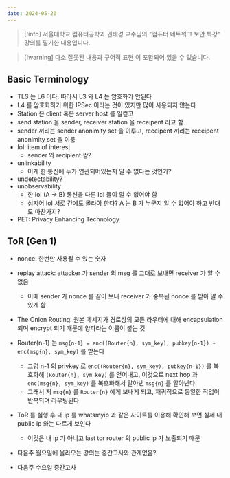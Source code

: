 ```yaml
---
date: 2024-05-20
---
```

> [!info] 서울대학교 컴퓨터공학과 권태경 교수님의 "컴퓨터 네트워크 보안 특강" 강의를 필기한 내용입니다.

> [!warning] 다소 잘못된 내용과 구어적 표현 이 포함되어 있을 수 있습니다.

## Basic Terminology

- TLS 는 L6 이다; 따라서 L3 와 L4 는 암호화가 안된다
- L4 를 암호화하기 위한 IPSec 이라는 것이 있지만 많이 사용되지 않는다
- Station 은 client 혹은 server host 를 일컫고
- send station 을 sender, receiver station 을 receipent 라고 함
- sender 끼리는 sender anonimity set 을 이루고, receipent 끼리는 receipent anonimity set 을 이룸
- IoI: item of interest
    - sender 와 recipient 쌍?
- unlinkability
    - 이게 한 통신에 누가 연관되어있는지 알 수 없다는 것인가?
- undetectability?
- unobservability
    - 한 IoI (A → B) 통신을 다른 IoI 들이 알 수 없어야 함
    - 심지어 IoI 서로 간에도 몰라야 한다? A 는 B 가 누군지 알 수 없어야 하고 반대도 마찬가지?
- PET: Privacy Enhancing Technology

## ToR (Gen 1)

- nonce: 한번만 사용될 수 있는 숫자
    
- replay attack: attacker 가 sender 의 msg 를 그대로 보내면 receiver 가 알 수 없음
    
    - 이때 sender 가 nonce 를 같이 보내 receiver 가 중복된 nonce 를 받아 알 수 있게 함
- The Onion Routing: 원본 메세지가 경로상의 모든 라우터에 대해 encapsulation 되며 encrypt 되기 때문에 양파라는 이름이 붙는 것
    
- Router{n-1} 는 `msg{n-1} = enc((Router{n}, sym_key), pubkey{n-1}) + enc(msg{n}, sym_key)` 를 받는다
    
    - 그럼 n-1 의 privkey 로 `enc((Router{n}, sym_key), pubkey{n-1})` 를 복호화해 `(Router{n}, sym_key)` 를 얻어내고, 이것으로 next hop 과 `enc(msg{n}, sym_key)` 를 복호화해서 알아낸 `msg{n}` 를 알아낸다
    - 그래서 저 `msg{n}` 를 `Router{n}` 에게 보내게 되고, 재귀적으로 동일한 작업이 반복되며 라우팅된다
- ToR 를 실행 후 내 ip 를 whatsmyip 과 같은 사이트를 이용해 확인해 보면 실제 내 public ip 와는 다르게 보인다
    
    - 이것은 내 ip 가 아니고 last tor router 의 public ip 가 노출되기 때문
- 다음주 월요일에 올라오는 강의는 중간고사와 관계없음?
    
- 다음주 수요일 중간고사